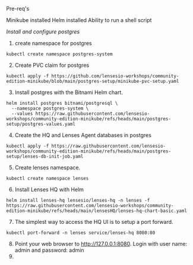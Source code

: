 Pre-req's 

Minikube installed
Helm installed
Ability to run a shell script

*Install and configure postgres*

1. create namespace for postgres
```
kubectl create namespace postgres-system
```
2. Create PVC claim for postgres
```
kubectl apply -f https://github.com/lensesio-workshops/community-edition-minikube/blob/main/postgres-setup/minikube-pvc-setup.yaml
```
3. Install postgres with the Bitnami Helm chart.
```
helm install postgres bitnami/postgresql \
  --namespace postgres-system \
  --values https://raw.githubusercontent.com/lensesio-workshops/community-edition-minikube/refs/heads/main/postgres-setup/postgres-values.yaml
```
4. Create the HQ and Lenses Agent databases in postgres
```
kubectl apply -f https://raw.githubusercontent.com/lensesio-workshops/community-edition-minikube/refs/heads/main/postgres-setup/lenses-db-init-job.yaml
```
5. Create lenses namespace.
```
kubectl create namespace lenses
```
6. Install Lenses HQ with Helm
```
helm install lenses-hq lensesio/lenses-hq -n lenses -f https://raw.githubusercontent.com/lensesio-workshops/community-edition-minikube/refs/heads/main/lensesHQ/lenses-hq-chart-basic.yaml
```
7. The simplest way to access the HQ UI is to setup a port forward.
```
kubectl port-forward -n lenses service/lenses-hq 8080:80
```
8. Point your web browser to http://127.0.0.1:8080. Login with user name: admin and password: admin
9. 
